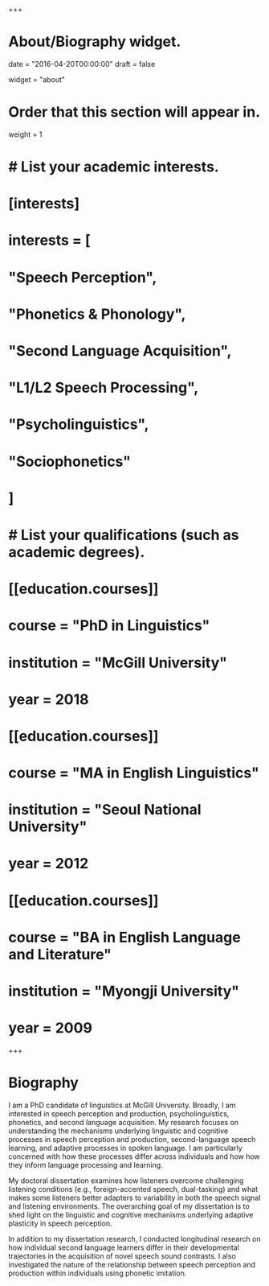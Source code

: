 +++
# About/Biography widget.

date = "2016-04-20T00:00:00"
draft = false

widget = "about"

# Order that this section will appear in.
weight = 1

# # List your academic interests.
# [interests]
#   interests = [
#     "Speech Perception",
#     "Phonetics & Phonology",
#     "Second Language Acquisition",
#     "L1/L2 Speech Processing",
#     "Psycholinguistics",
#     "Sociophonetics"
#   ]

# # List your qualifications (such as academic degrees).
# [[education.courses]]
#   course = "PhD in Linguistics"
#   institution = "McGill University"
#   year = 2018
# 
# [[education.courses]]
#   course = "MA in English Linguistics"
#   institution = "Seoul National University"
#   year = 2012
# 
# [[education.courses]]
#   course = "BA in English Language and Literature"
#   institution = "Myongji University"
#   year = 2009
 
+++

# Biography

I am a PhD candidate of linguistics at McGill University. Broadly, I am interested in speech perception and production, psycholinguistics, phonetics, and second language acquisition. My research focuses on understanding the mechanisms underlying linguistic and cognitive processes in speech perception and production, second-language speech learning, and adaptive processes in spoken language. I am particularly concerned with how these processes differ across individuals and how how they inform language processing and learning.

My doctoral dissertation examines how listeners overcome challenging listening conditions (e.g., foreign-accented speech, dual-tasking) and what makes some listeners better adapters to variability in both the speech signal and listening environments. The overarching goal of my dissertation is to shed light on the linguistic and cognitive mechanisms underlying adaptive plasticity in speech perception.

In addition to my dissertation research, I conducted longitudinal research on how individual second language learners differ in their developmental trajectories in the acquisition of novel speech sound contrasts. I also investigated the nature of the relationship between speech perception and production within individuals using phonetic imitation.